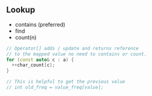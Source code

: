 ## Lookup

* contains (preferred)
* find
* count(n)

```c++
// Operator[] adds / update and returns reference
// to the mapped value no need to contains or count.
for (const auto& c : a) {
  ++char_count[c];
}

// This is helpful to get the previous value
// int old_freq = value_freq[value];
```
